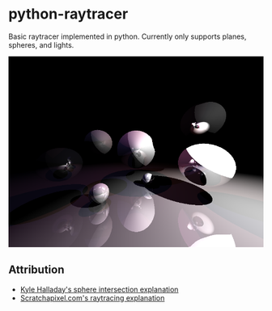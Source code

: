 # python-raytracer
Basic raytracer implemented in python. Currently only supports
planes, spheres, and lights.

![Example render](render.png)

## Attribution

- [Kyle Halladay's sphere intersection explanation](http://kylehalladay.com/blog/tutorial/math/2013/12/24/Ray-Sphere-Intersection.html)
- [Scratchapixel.com's raytracing explanation](https://www.scratchapixel.com/lessons/3d-basic-rendering/introduction-to-ray-tracing/how-does-it-work)
